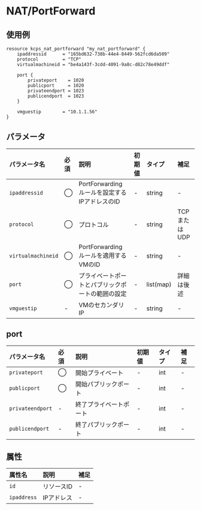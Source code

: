# NAT/PortForward

## 使用例

```hcl
resource kcps_nat_portforward "my_nat_portforward" {
    ipaddressid      = "165bd632-738b-44e4-8449-562fcd6da509"
    protocol         = "TCP"
    virtualmachineid = "be4a143f-3cdd-4091-9a8c-d82c78e49ddf"

    port {
        privateport    = 1020
        publicport     = 1020
        privateendport = 1023
        publicendport  = 1023
    }

    vmguestip        = "10.1.1.56"
}
```


## パラメータ

|パラメータ名 |必須    |説明      |初期値    |タイプ    |補足|
|:----------|:------|:---------|:--------|:--------|:--|
|`ipaddressid` |◯|PortForwardingルールを設定するIPアドレスのID  | - | string | - |
|`protocol`   |◯|プロトコル           | - | string | TCPまたはUDP |
|`virtualmachineid`    |◯| PortForwardingルールを適用するVMのID       | - | string | - |
|`port` |◯|プライベートポートとパブリックポートの範囲の設定            | - | list(map) | 詳細は後述 |
|`vmguestip` |-|VMのセカンダリIP  | - | string | - |




## port

|パラメータ名 |必須    |説明      |初期値    |タイプ    |補足|
|:----------|:------|:---------|:--------|:--------|:--|
|`privateport` |◯|開始プライベート  | - | int | - |
|`publicport`   |◯|開始パブリックポート | - | int | - |
|`privateendport`   |-|終了プライベートポート | - | int | - |
|`publicendport`   |-|終了パブリックポート | - | int | - |

## 属性
|属性名 |説明      |補足 |
|:----------|:------|:---------|
|`id`          |リソースID   | - | 
|`ipaddress`    |IPアドレス | - | 
